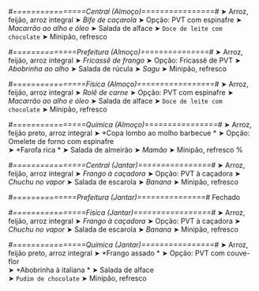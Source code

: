 
*#================Central (Almoço)================#*
➤ Arroz, feijão, arroz integral
➤ *Bife de caçarola*
➤ Opção: PVT com espinafre
➤ *Macarrão ao alho e óleo*
➤ Salada de alface
➤ `Doce de leite com chocolate`
➤ Minipão, refresco

*#==============Prefeitura (Almoço)===============#*
➤ Arroz, feijão, arroz integral 
➤ *Fricassê de frango*
➤ Opção: Fricassê de PVT
➤ *Abobrinha ao alho*
➤ Salada de rúcula
➤ *Sagu*
➤ Minipão, refresco 

*#================Física (Almoço)=================#*
➤ Arroz, feijão, arroz integral
➤ *Rolê de carne*
➤ Opção: PVT com espinafre
➤ *Macarrão ao alho e óleo*
➤ Salada de alface
➤ `Doce de leite com chocolate`
➤ Minipão, refresco

*#================Química (Almoço)================#*
➤ Arroz, feijão preto, arroz integral
➤ *Copa lombo ao molho barbecue *
➤ Opção: Omelete de forno com espinafre   
➤ *Farofa rica *
➤ Salada de almeirão 
➤ *Mamão*
➤ Minipão, refresco
%

*#================Central (Jantar)================#*
➤ Arroz, feijão, arroz integral
➤ *Frango à caçadora*
➤ Opção: PVT à caçadora
➤ *Chuchu no vapor*
➤ Salada de escarola
➤ *Banana*
➤ Minipão, refresco

*#==============Prefeitura (Jantar)===============#*
Fechado

*#================Física (Jantar)=================#*
➤ Arroz, feijão, arroz integral
➤ *Frango à caçadora*
➤ Opção: PVT à caçadora
➤ *Chuchu no vapor*
➤ Salada de escarola
➤ *Banana*
➤ Minipão, refresco

*#================Química (Jantar)================#*
➤ Arroz, feijão preto, arroz integral
➤ *Frango assado *
➤ Opção: PVT com couve-flor    
➤ *Abobrinha à italiana *
➤ Salada de alface     
➤ `Pudim de chocolate`
➤ Minipão, refresco
